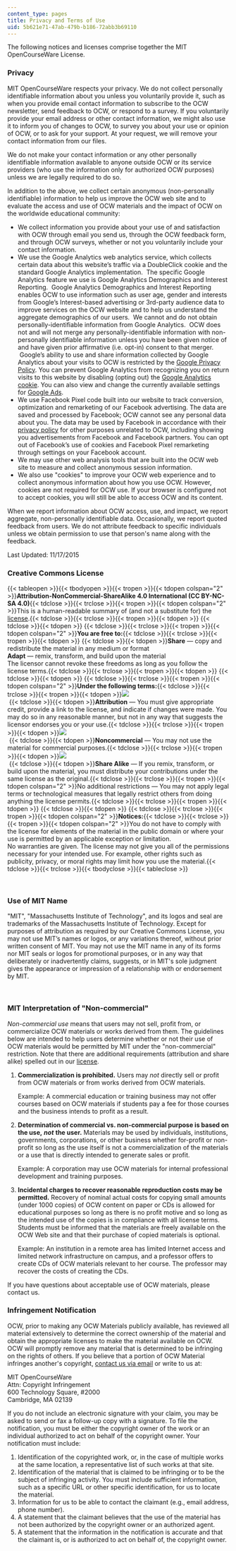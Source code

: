 ```yaml
---
content_type: pages
title: Privacy and Terms of Use
uid: 5b621e71-47ab-479b-b186-72abb3b69110
---
```

The following notices and licenses comprise together the MIT OpenCourseWare License.

### Privacy

MIT OpenCourseWare respects your privacy. We do not collect personally identifiable information about you unless you voluntarily provide it, such as when you provide email contact information to subscribe to the OCW newsletter, send feedback to OCW, or respond to a survey. If you voluntarily provide your email address or other contact information, we might also use it to inform you of changes to OCW, to survey you about your use or opinion of OCW, or to ask for your support. At your request, we will remove your contact information from our files.

We do not make your contact information or any other personally identifiable information available to anyone outside OCW or its service providers (who use the information only for authorized OCW purposes) unless we are legally required to do so.

In addition to the above, we collect certain anonymous (non-personally identifiable) information to help us improve the OCW web site and to evaluate the access and use of OCW materials and the impact of OCW on the worldwide educational community:

- We collect information you provide about your use of and satisfaction with OCW through email you send us, through the OCW feedback form, and through OCW surveys, whether or not you voluntarily include your contact information.
- We use the Google Analytics web analytics service, which collects certain data about this website’s traffic via a DoubleClick cookie and the standard Google Analytics implementation.  The specific Google Analytics feature we use is Google Analytics Demographics and Interest Reporting.  Google Analytics Demographics and Interest Reporting enables OCW to use information such as user age, gender and interests from Google’s Interest-based advertising or 3rd-party audience data to improve services on the OCW website and to help us understand the aggregate demographics of our users.  We cannot and do not obtain personally-identifiable information from Google Analytics.  OCW does not and will not merge any personally-identifiable information with non-personally identifiable information unless you have been given notice of and have given prior affirmative (i.e. opt-in) consent to that merger.  Google’s ability to use and share information collected by Google Analytics about your visits to OCW is restricted by the [Google Privacy Policy](http://www.google.com/policies/privacy/). You can prevent Google Analytics from recognizing you on return visits to this website by disabling (opting out) the [Google Analytics cookie](http://tools.google.com/dlpage/gaoptout/). You can also view and change the currently available settings for [Google Ads](http://www.google.com/settings/u/0/ads/authenticated?hl=en).
- We use Facebook Pixel code built into our website to track conversion, optimization and remarketing of our Facebook advertising. The data are saved and processed by Facebook; OCW cannot see any personal data about you. The data may be used by Facebook in accordance with their [privacy policy](https://www.facebook.com/about/privacy/) for other purposes unrelated to OCW, including showing you advertisements from Facebook and Facebook partners. You can opt out of Facebook’s use of cookies and Facebook Pixel remarketing through settings on your Facebook account.
- We may use other web analysis tools that are built into the OCW web site to measure and collect anonymous session information.
- We also use "cookies" to improve your OCW web experience and to collect anonymous information about how you use OCW. However, cookies are not required for OCW use. If your browser is configured not to accept cookies, you will still be able to access OCW and its content.

When we report information about OCW access, use, and impact, we report aggregate, non-personally identifiable data. Occasionally, we report quoted feedback from users. We do not attribute feedback to specific individuals unless we obtain permission to use that person's name along with the feedback.

Last Updated: 11/17/2015

### Creative Commons License

{{< tableopen >}}{{< tbodyopen >}}{{< tropen >}}{{< tdopen colspan="2" >}}**Attribution-NonCommercial-ShareAlike 4.0 International (CC BY-NC-SA 4.0)**{{< tdclose >}}{{< trclose >}}{{< tropen >}}{{< tdopen colspan="2" >}}This is a human-readable summary of (and not a substitute for) the [license](http://creativecommons.org/licenses/by-nc-sa/4.0/legalcode).{{< tdclose >}}{{< trclose >}}{{< tropen >}}{{< tdopen >}} {{< tdclose >}}{{< tdopen >}} {{< tdclose >}}{{< trclose >}}{{< tropen >}}{{< tdopen colspan="2" >}}**You are free to:**{{< tdclose >}}{{< trclose >}}{{< tropen >}}{{< tdopen >}} {{< tdclose >}}{{< tdopen >}}**Share** — copy and redistribute the material in any medium or format   
**Adapt** — remix, transform, and build upon the material   
The licensor cannot revoke these freedoms as long as you follow the license terms.{{< tdclose >}}{{< trclose >}}{{< tropen >}}{{< tdopen >}} {{< tdclose >}}{{< tdopen >}} {{< tdclose >}}{{< trclose >}}{{< tropen >}}{{< tdopen colspan="2" >}}**Under the following terms:**{{< tdclose >}}{{< trclose >}}{{< tropen >}}{{< tdopen >}}![](https://ocw.mit.edu/terms/by.png)  
 {{< tdclose >}}{{< tdopen >}}**Attribution** — You must give appropriate credit, provide a link to the license, and indicate if changes were made. You may do so in any reasonable manner, but not in any way that suggests the licensor endorses you or your use.{{< tdclose >}}{{< trclose >}}{{< tropen >}}{{< tdopen >}}![](https://ocw.mit.edu/terms/nc.png)  
 {{< tdclose >}}{{< tdopen >}}**Noncommercial** — You may not use the material for commercial purposes.{{< tdclose >}}{{< trclose >}}{{< tropen >}}{{< tdopen >}}![](https://ocw.mit.edu/terms/sa.png)  
 {{< tdclose >}}{{< tdopen >}}**Share Alike** — If you remix, transform, or build upon the material, you must distribute your contributions under the same license as the original.{{< tdclose >}}{{< trclose >}}{{< tropen >}}{{< tdopen colspan="2" >}}No additional restrictions — You may not apply legal terms or technological measures that legally restrict others from doing anything the license permits.{{< tdclose >}}{{< trclose >}}{{< tropen >}}{{< tdopen >}} {{< tdclose >}}{{< tdopen >}} {{< tdclose >}}{{< trclose >}}{{< tropen >}}{{< tdopen colspan="2" >}}**Notices:**{{< tdclose >}}{{< trclose >}}{{< tropen >}}{{< tdopen colspan="2" >}}You do not have to comply with the license for elements of the material in the public domain or where your use is permitted by an applicable exception or limitation.   
No warranties are given. The license may not give you all of the permissions necessary for your intended use. For example, other rights such as publicity, privacy, or moral rights may limit how you use the material.{{< tdclose >}}{{< trclose >}}{{< tbodyclose >}}{{< tableclose >}}

 

### Use of MIT Name

"MIT", "Massachusetts Institute of Technology", and its logos and seal are trademarks of the Massachusetts Institute of Technology. Except for purposes of attribution as required by our Creative Commons License, you may not use MIT’s names or logos, or any variations thereof, without prior written consent of MIT. You may not use the MIT name in any of its forms nor MIT seals or logos for promotional purposes, or in any way that deliberately or inadvertently claims, suggests, or in MIT's sole judgment gives the appearance or impression of a relationship with or endorsement by MIT.

 

### MIT Interpretation of "Non-commercial"

_Non-commercial use_ means that users may not sell, profit from, or commercialize OCW materials or works derived from them. The guidelines below are intended to help users determine whether or not their use of OCW materials would be permitted by MIT under the "non-commercial" restriction. Note that there are additional requirements (attribution and share alike) spelled out in our [license](https://ocw.mit.edu/terms/#cc).

1. **Commercialization is prohibited.** Users may _not_ directly sell or profit from OCW materials or from works derived from OCW materials.    
      
    Example: A commercial education or training business may not offer courses based on OCW materials if students pay a fee for those courses and the business intends to profit as a result.
2. **Determination of commercial vs. non-commercial purpose is based on the use,** _**not**_ **the user.** Materials may be used by individuals, institutions, governments, corporations, or other business whether for-profit or non-profit so long as the use itself is not a commercialization of the materials or a use that is directly intended to generate sales or profit.    
      
    Example: A corporation may use OCW materials for internal professional development and training purposes.
3. **Incidental charges to recover reasonable reproduction costs may be permitted.** Recovery of nominal actual costs for copying small amounts (under 1000 copies) of OCW content on paper or CDs is allowed for educational purposes so long as there is no profit motive and so long as the intended use of the copies is in compliance with all license terms. Students must be informed that the materials are freely available on the OCW Web site and that their purchase of copied materials is optional.    
      
    Example: An institution in a remote area has limited Internet access and limited network infrastructure on campus, and a professor offers to create CDs of OCW materials relevant to her course. The professor may recover the costs of creating the CDs.

If you have questions about acceptable use of OCW materials, please contact us.

### Infringement Notification

OCW, prior to making any OCW Materials publicly available, has reviewed all material extensively to determine the correct ownership of the material and obtain the appropriate licenses to make the material available on OCW. OCW will promptly remove any material that is determined to be infringing on the rights of others. If you believe that a portion of OCW Material infringes another's copyright, [contact us via email](/contact) or write to us at:

MIT OpenCourseWare    
Attn: Copyright Infringement    
600 Technology Square, #2000    
Cambridge, MA 02139

If you do not include an electronic signature with your claim, you may be asked to send or fax a follow-up copy with a signature. To file the notification, you must be either the copyright owner of the work or an individual authorized to act on behalf of the copyright owner. Your notification must include:

1. Identification of the copyrighted work, or, in the case of multiple works at the same location, a representative list of such works at that site.
2. Identification of the material that is claimed to be infringing or to be the subject of infringing activity. You must include sufficient information, such as a specific URL or other specific identification, for us to locate the material.
3. Information for us to be able to contact the claimant (e.g., email address, phone number).
4. A statement that the claimant believes that the use of the material has not been authorized by the copyright owner or an authorized agent.
5. A statement that the information in the notification is accurate and that the claimant is, or is authorized to act on behalf of, the copyright owner.